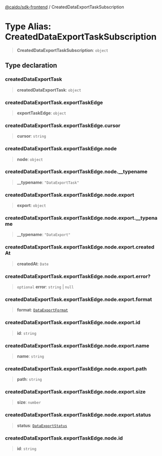 [@caido/sdk-frontend](../index.md) / CreatedDataExportTaskSubscription

# Type Alias: CreatedDataExportTaskSubscription

> **CreatedDataExportTaskSubscription**: `object`

## Type declaration

### createdDataExportTask

> **createdDataExportTask**: `object`

### createdDataExportTask.exportTaskEdge

> **exportTaskEdge**: `object`

### createdDataExportTask.exportTaskEdge.cursor

> **cursor**: `string`

### createdDataExportTask.exportTaskEdge.node

> **node**: `object`

### createdDataExportTask.exportTaskEdge.node.\_\_typename

> **\_\_typename**: `"DataExportTask"`

### createdDataExportTask.exportTaskEdge.node.export

> **export**: `object`

### createdDataExportTask.exportTaskEdge.node.export.\_\_typename

> **\_\_typename**: `"DataExport"`

### createdDataExportTask.exportTaskEdge.node.export.createdAt

> **createdAt**: `Date`

### createdDataExportTask.exportTaskEdge.node.export.error?

> `optional` **error**: `string` \| `null`

### createdDataExportTask.exportTaskEdge.node.export.format

> **format**: [`DataExportFormat`](DataExportFormat.md)

### createdDataExportTask.exportTaskEdge.node.export.id

> **id**: `string`

### createdDataExportTask.exportTaskEdge.node.export.name

> **name**: `string`

### createdDataExportTask.exportTaskEdge.node.export.path

> **path**: `string`

### createdDataExportTask.exportTaskEdge.node.export.size

> **size**: `number`

### createdDataExportTask.exportTaskEdge.node.export.status

> **status**: [`DataExportStatus`](DataExportStatus.md)

### createdDataExportTask.exportTaskEdge.node.id

> **id**: `string`
